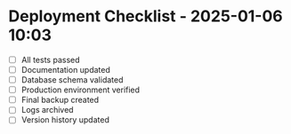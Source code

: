 # Deployment Checklist - 2025-01-06 10:03

- [ ] All tests passed
- [ ] Documentation updated
- [ ] Database schema validated
- [ ] Production environment verified
- [ ] Final backup created
- [ ] Logs archived
- [ ] Version history updated
